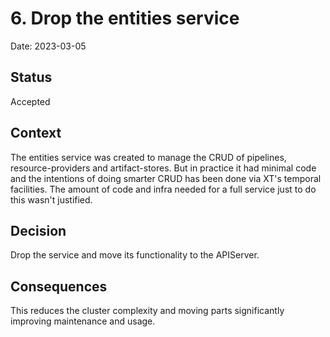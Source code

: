 # 6. Drop the entities service

Date: 2023-03-05

## Status

Accepted

## Context

The entities service was created to manage the CRUD of pipelines, resource-providers and artifact-stores. But in practice it had minimal code and the intentions of doing smarter CRUD has been done via XT's temporal facilities.
The amount of code and infra needed for a full service just to do this wasn't justified.

## Decision

Drop the service and move its functionality to the APIServer.

## Consequences

This reduces the cluster complexity and moving parts significantly improving maintenance and usage.
